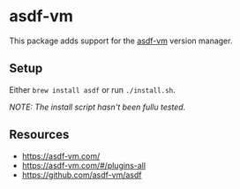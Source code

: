 # asdf-vm

This package adds support for the [asdf-vm](https://asdf-vm.com/) version
manager.

## Setup

Either `brew install asdf` or run `./install.sh`.

_NOTE: The install script hasn't been fullu tested._

## Resources

- https://asdf-vm.com/
- https://asdf-vm.com/#/plugins-all
- https://github.com/asdf-vm/asdf
